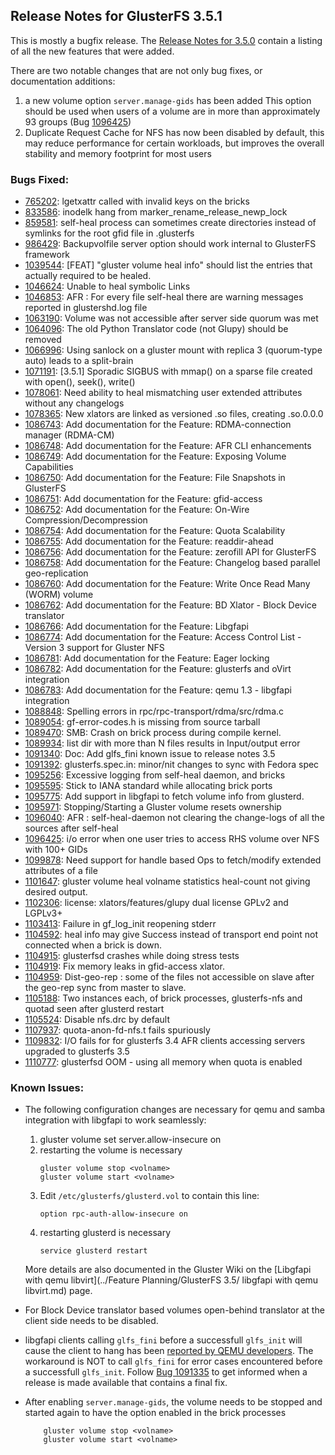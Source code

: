 ## Release Notes for GlusterFS 3.5.1

This is mostly a bugfix release. The [Release Notes for 3.5.0](./3.5.0.md)
contain a listing of all the new features that were added.

There are two notable changes that are not only bug fixes, or documentation
additions:

1. a new volume option `server.manage-gids` has been added
   This option should be used when users of a volume are in more than
   approximately 93 groups (Bug [1096425](https://bugzilla.redhat.com/1096425))
2. Duplicate Request Cache for NFS has now been disabled by default, this may
   reduce performance for certain workloads, but improves the overall stability
   and memory footprint for most users

### Bugs Fixed:

* [765202](https://bugzilla.redhat.com/765202): lgetxattr called with invalid keys on the bricks
* [833586](https://bugzilla.redhat.com/833586): inodelk hang from marker_rename_release_newp_lock
* [859581](https://bugzilla.redhat.com/859581): self-heal process can sometimes create directories instead of symlinks for the root gfid file in .glusterfs
* [986429](https://bugzilla.redhat.com/986429): Backupvolfile server option should work internal to GlusterFS framework
* [1039544](https://bugzilla.redhat.com/1039544): [FEAT] "gluster volume heal info" should list the entries that actually required to be healed.
* [1046624](https://bugzilla.redhat.com/1046624): Unable to heal symbolic Links
* [1046853](https://bugzilla.redhat.com/1046853): AFR : For every file self-heal there are warning messages reported in glustershd.log file
* [1063190](https://bugzilla.redhat.com/1063190): Volume was not accessible after server side quorum was met
* [1064096](https://bugzilla.redhat.com/1064096): The old Python Translator code (not Glupy) should be removed
* [1066996](https://bugzilla.redhat.com/1066996): Using sanlock on a gluster mount with replica 3 (quorum-type auto) leads to a split-brain
* [1071191](https://bugzilla.redhat.com/1071191): [3.5.1] Sporadic SIGBUS with mmap() on a sparse file created with open(), seek(), write()
* [1078061](https://bugzilla.redhat.com/1078061): Need ability to heal mismatching user extended attributes without any changelogs
* [1078365](https://bugzilla.redhat.com/1078365): New xlators are linked as versioned .so files, creating <xlator>.so.0.0.0
* [1086743](https://bugzilla.redhat.com/1086743): Add documentation for the Feature: RDMA-connection manager (RDMA-CM)
* [1086748](https://bugzilla.redhat.com/1086748): Add documentation for the Feature: AFR CLI enhancements
* [1086749](https://bugzilla.redhat.com/1086749): Add documentation for the Feature: Exposing Volume Capabilities
* [1086750](https://bugzilla.redhat.com/1086750): Add documentation for the Feature: File Snapshots in GlusterFS
* [1086751](https://bugzilla.redhat.com/1086751): Add documentation for the Feature: gfid-access
* [1086752](https://bugzilla.redhat.com/1086752): Add documentation for the Feature: On-Wire Compression/Decompression
* [1086754](https://bugzilla.redhat.com/1086754): Add documentation for the Feature: Quota Scalability
* [1086755](https://bugzilla.redhat.com/1086755): Add documentation for the Feature: readdir-ahead
* [1086756](https://bugzilla.redhat.com/1086756): Add documentation for the Feature: zerofill API for GlusterFS
* [1086758](https://bugzilla.redhat.com/1086758): Add documentation for the Feature: Changelog based parallel geo-replication
* [1086760](https://bugzilla.redhat.com/1086760): Add documentation for the Feature: Write Once Read Many (WORM) volume
* [1086762](https://bugzilla.redhat.com/1086762): Add documentation for the Feature: BD Xlator - Block Device translator
* [1086766](https://bugzilla.redhat.com/1086766): Add documentation for the Feature: Libgfapi
* [1086774](https://bugzilla.redhat.com/1086774): Add documentation for the Feature: Access Control List - Version 3 support for Gluster NFS
* [1086781](https://bugzilla.redhat.com/1086781): Add documentation for the Feature: Eager locking
* [1086782](https://bugzilla.redhat.com/1086782): Add documentation for the Feature: glusterfs and  oVirt integration
* [1086783](https://bugzilla.redhat.com/1086783): Add documentation for the Feature: qemu 1.3 - libgfapi integration
* [1088848](https://bugzilla.redhat.com/1088848): Spelling errors in rpc/rpc-transport/rdma/src/rdma.c
* [1089054](https://bugzilla.redhat.com/1089054): gf-error-codes.h is missing from source tarball
* [1089470](https://bugzilla.redhat.com/1089470): SMB: Crash on brick process during compile kernel.
* [1089934](https://bugzilla.redhat.com/1089934): list dir with more than N files results in Input/output error
* [1091340](https://bugzilla.redhat.com/1091340): Doc: Add glfs_fini known issue to release notes 3.5
* [1091392](https://bugzilla.redhat.com/1091392): glusterfs.spec.in: minor/nit changes to sync with Fedora spec
* [1095256](https://bugzilla.redhat.com/1095256): Excessive logging from self-heal daemon, and bricks
* [1095595](https://bugzilla.redhat.com/1095595): Stick to IANA standard while allocating brick ports
* [1095775](https://bugzilla.redhat.com/1095775): Add support in libgfapi to fetch volume info from glusterd.
* [1095971](https://bugzilla.redhat.com/1095971): Stopping/Starting a Gluster volume resets ownership
* [1096040](https://bugzilla.redhat.com/1096040): AFR : self-heal-daemon not clearing the change-logs of all the sources after self-heal
* [1096425](https://bugzilla.redhat.com/1096425): i/o error when one user tries to access RHS volume over NFS with 100+ GIDs
* [1099878](https://bugzilla.redhat.com/1099878): Need support for handle based Ops to fetch/modify extended attributes of a file
* [1101647](https://bugzilla.redhat.com/1101647): gluster volume heal volname statistics heal-count not giving desired output.
* [1102306](https://bugzilla.redhat.com/1102306): license: xlators/features/glupy dual license GPLv2 and LGPLv3+
* [1103413](https://bugzilla.redhat.com/1103413): Failure in gf_log_init reopening stderr
* [1104592](https://bugzilla.redhat.com/1104592): heal info may give Success instead of transport end point not connected when a brick is down.
* [1104915](https://bugzilla.redhat.com/1104915): glusterfsd crashes while doing stress tests
* [1104919](https://bugzilla.redhat.com/1104919): Fix memory leaks in gfid-access xlator.
* [1104959](https://bugzilla.redhat.com/1104959): Dist-geo-rep : some of the files not accessible on slave after the geo-rep sync from master to slave.
* [1105188](https://bugzilla.redhat.com/1105188): Two instances each, of brick processes, glusterfs-nfs and quotad seen after glusterd restart
* [1105524](https://bugzilla.redhat.com/1105524): Disable nfs.drc by default
* [1107937](https://bugzilla.redhat.com/1107937): quota-anon-fd-nfs.t fails spuriously
* [1109832](https://bugzilla.redhat.com/1109832): I/O fails for for glusterfs 3.4 AFR clients accessing servers upgraded to glusterfs 3.5
* [1110777](https://bugzilla.redhat.com/1110777): glusterfsd OOM - using all memory when quota is enabled

### Known Issues:

- The following configuration changes are necessary for qemu and samba
  integration with libgfapi to work seamlessly:

   1. gluster volume set <volname> server.allow-insecure on
   2. restarting the volume is necessary
       ~~~
       gluster volume stop <volname>
       gluster volume start <volname>
       ~~~
   3. Edit `/etc/glusterfs/glusterd.vol` to contain this line:
       ~~~
       option rpc-auth-allow-insecure on
       ~~~
   4. restarting glusterd is necessary
       ~~~
       service glusterd restart
       ~~~

   More details are also documented in the Gluster Wiki on the [Libgfapi with qemu libvirt](../Feature Planning/GlusterFS 3.5/ libgfapi with qemu libvirt.md) page.

- For Block Device translator based volumes open-behind translator at the client side needs to be disabled.

- libgfapi clients calling `glfs_fini` before a successfull `glfs_init` will cause the client to
  hang has been [reported by QEMU developers](https://bugs.launchpad.net/bugs/1308542).
  The workaround is NOT to call `glfs_fini` for error cases encountered before a successfull
  `glfs_init`. Follow [Bug 1091335](https://bugzilla.redhat.com/1091335) to get informed when a
  release is made available that contains a final fix.

- After enabling `server.manage-gids`, the volume needs to be stopped and
  started again to have the option enabled in the brick processes
  
          gluster volume stop <volname>
          gluster volume start <volname>
